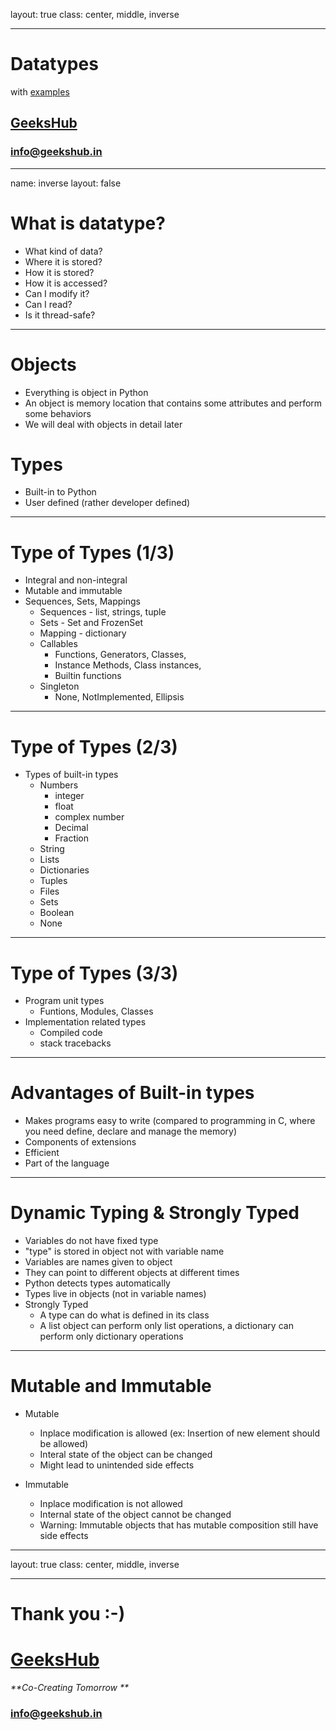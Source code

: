 layout: true
class: center, middle, inverse

---

# Datatypes
with [examples](examples/datatypes.ipynb)
## [GeeksHub](http://www.geekshub.in)
### [info@geekshub.in](mailto:info@geekshub.in)

---

name: inverse
layout: false

# What is datatype?
* What kind of data?
* Where it is stored?
* How it is stored?
* How it is accessed?
* Can I modify it?
* Can I read?
* Is it thread-safe?

---

# Objects
* Everything is object in Python
* An object is memory location that contains some attributes and perform some behaviors
* We will deal with objects in detail later

# Types
* Built-in to Python
* User defined (rather developer defined)

---

# Type of Types (1/3)
* Integral and non-integral
* Mutable and immutable
* Sequences, Sets, Mappings
    - Sequences - list, strings, tuple
    - Sets - Set and FrozenSet
    - Mapping - dictionary
    - Callables
       - Functions, Generators, Classes, 
       - Instance Methods, Class instances, 
       - Builtin functions
    * Singleton
        - None, NotImplemented, Ellipsis

---

# Type of Types (2/3)
- Types of built-in types
    * Numbers
        - integer
        - float
        - complex number
        - Decimal
        - Fraction
    * String
    * Lists
    * Dictionaries
    * Tuples
    * Files
    * Sets
    * Boolean
    * None

---

# Type of Types (3/3)
* Program unit types
    - Funtions, Modules, Classes
* Implementation related types
    - Compiled code
    - stack tracebacks

---

# Advantages of Built-in types
* Makes programs easy to write (compared to programming in C, where you need define, declare and manage the memory)
* Components of extensions
* Efficient
* Part of the language

---

# Dynamic Typing & Strongly Typed
* Variables do not have fixed type
* "type" is stored in object not with variable name
* Variables are names given to object
* They can point to different objects at different times
* Python detects types automatically
* Types live in objects (not in variable names)
* Strongly Typed
    * A type can do what is defined in its class
    * A list object can perform only list operations, a dictionary can perform only dictionary operations

---

# Mutable and Immutable
* Mutable
    - Inplace modification is allowed (ex: Insertion of new element should be allowed)
    - Interal state of the object can be changed
    - Might lead to unintended side effects

* Immutable 
    - Inplace modification is not allowed
    - Internal state of the object cannot be changed
    - Warning: Immutable objects that has mutable composition still have side effects

---

layout: true
class: center, middle, inverse

---

# Thank you :-)

# [GeeksHub](http://www.geekshub.in)
_**Co-Creating Tomorrow **_
### [info@geekshub.in](mailto:info@geekshub.in)